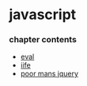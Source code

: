 ﻿
# javascript
### chapter contents
 
* [eval](eval.md)
* [iife](iife.md)
* [poor mans jquery](poor_mans_jquery.md)
